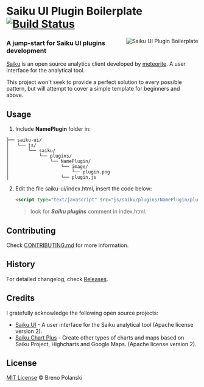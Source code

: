 # Saiku UI Plugin Boilerplate [![Build Status](https://travis-ci.org/brenopolanski/saiku-plugin-boilerplate.svg?branch=master)](https://travis-ci.org/brenopolanski/saiku-plugin-boilerplate)

<img src="https://raw.githubusercontent.com/brenopolanski/saiku-plugin-boilerplate/gh-assets/saiku-plugin-boilerplate.png" alt="Saiku UI Plugin Boilerplate" align="right" />

### A jump-start for Saiku UI plugins development

[Saiku](http://www.meteorite.bi/saiku) is an open source analytics client developed by [meteorite](http://www.meteorite.bi/). A user interface for the analytical tool.

This project won't seek to provide a perfect solution to every possible pattern, but will attempt to cover a simple template for beginners and above.

## Usage

1. Include **NamePlugin** folder in:

	
  ```
  ├── saiku-ui/
  │   └── js/
  │       └── saiku/
  │           └── plugins/
  │               └── NamePlugin/
  │                   └── image/
  │                       └── plugin.png
  │                   └── plugin.js
  ```

2. Edit the file saiku-ui/index.html, insert the code below:

	```html
	<script type="text/javascript" src="js/saiku/plugins/NamePlugin/plugin.js" defer></script>
	```
	> look for ***Saiku plugins*** comment in index.html.
	
## Contributing

Check [CONTRIBUTING.md](https://github.com/brenopolanski/saiku-plugin-boilerplate/blob/master/CONTRIBUTING.md) for more information.

## History

For detailed changelog, check [Releases](https://github.com/brenopolanski/saiku-plugin-boilerplate/releases).

## Credits

I gratefully acknowledge the following open source projects:

* [Saiku UI](https://github.com/OSBI/saiku-ui) - A user interface for the Saiku analytical tool (Apache license version 2).
* [Saiku Chart Plus](https://github.com/it4biz/SaikuChartPlus) - Create other types of charts and maps based on Saiku Project, Highcharts and Google Maps. (Apache license version 2).

## License

[MIT License](https://brenopolanski.mit-license.org/) © Breno Polanski
